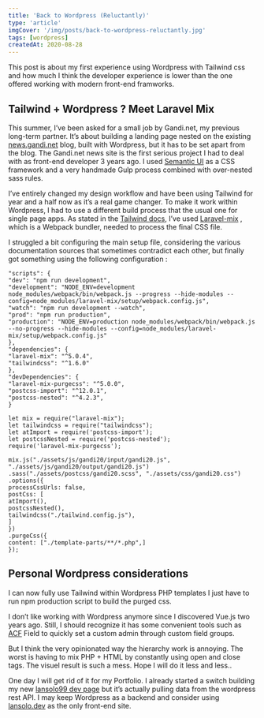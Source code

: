 ```yaml
---
title: 'Back to Wordpress (Reluctantly)'
type: 'article'
imgCover: '/img/posts/back-to-wordpress-reluctantly.jpg'
tags: [wordpress]
createdAt: 2020-08-28
---
```


This post is about my first experience using Wordpress with Tailwind css and how much I think the developer experience is lower than the one offered working with modern front-end framworks.
<!--more-->

## Tailwind + Wordpress ? Meet Laravel Mix

This summer, I’ve been asked for a small job by Gandi.net, my previous long-term partner. It’s about building a landing page nested on the existing [news.gandi.net](https://news.gandi.net) blog, built with Wordpress, but it has to be set apart from the blog. The Gandi.net news site is the first serious project I had to deal with as front-end developer 3 years ago. I used [Semantic UI](https://semantic-ui.com/) as a CSS framework and a very handmade Gulp process combined with over-nested sass rules.

I’ve entirely changed my design workflow and have been using Tailwind for year and a half now as it’s a real game changer. To make it work within Wordpress, I had to use a different build process that the usual one for single page apps. As stated in the [Tailwind docs](https://tailwindcss.com/docs/installation), I’ve used [Laravel-mix](https://laravel-mix.com/) , which is a Webpack bundler, needed to process the final CSS file. 

I struggled a bit configuring the main setup file, considering the various documentation sources that sometimes contradict each other, but finally got something using the following configuration :

```json{}[package.json]
"scripts": {
"dev": "npm run development",
"development": "NODE_ENV=development node_modules/webpack/bin/webpack.js --progress --hide-modules --config=node_modules/laravel-mix/setup/webpack.config.js",
"watch": "npm run development --watch",
"prod": "npm run production",
"production": "NODE_ENV=production node_modules/webpack/bin/webpack.js --no-progress --hide-modules --config=node_modules/laravel-mix/setup/webpack.config.js"
},
"dependencies": {
"laravel-mix": "^5.0.4",
"tailwindcss": "^1.6.0"
},
"devDependencies": {
"laravel-mix-purgecss": "^5.0.0",
"postcss-import": "^12.0.1",
"postcss-nested": "^4.2.3",
}
```

```js{}[ webpack.mix.js]
let mix = require("laravel-mix");
let tailwindcss = require("tailwindcss");
let atImport = require('postcss-import');
let postcssNested = require('postcss-nested');
require('laravel-mix-purgecss');

mix.js("./assets/js/gandi20/input/gandi20.js", "./assets/js/gandi20/output/gandi20.js")
.sass("./assets/postcss/gandi20.scss", "./assets/css/gandi20.css")
.options({
processCssUrls: false,
postCss: [
atImport(),
postcssNested(),
tailwindcss("./tailwind.config.js"),
]
})
.purgeCss({
content: ["./template-parts/**/*.php",]
});
```

## Personal Wordpress considerations

I can now fully use Tailwind within Wordpress PHP templates I just have to run npm production script to build the purged css.

I don’t like working with Wordpress anymore since I discovered Vue.js two years ago. Still, I should recognize it has some convenient tools such as [ACF](https://www.advancedcustomfields.com/) Field to quickly set a custom admin through custom field groups.

But I think the very opinionated way the hierarchy work is annoying. The worst is having to mix PHP + HTML by constantly using open and close <?php ?> tags. The visuel result is such a mess. Hope I will do it less and less.. 

One day I will get rid of it for my Portfolio. I already started a switch building my new [lansolo99 dev page](https://lansolo99.netlify.app/) but it’s actually pulling data from the wordpress rest API. I may keep Wordpress as a backend and consider using [lansolo.dev](https://lansolo.dev) as the only front-end site. 